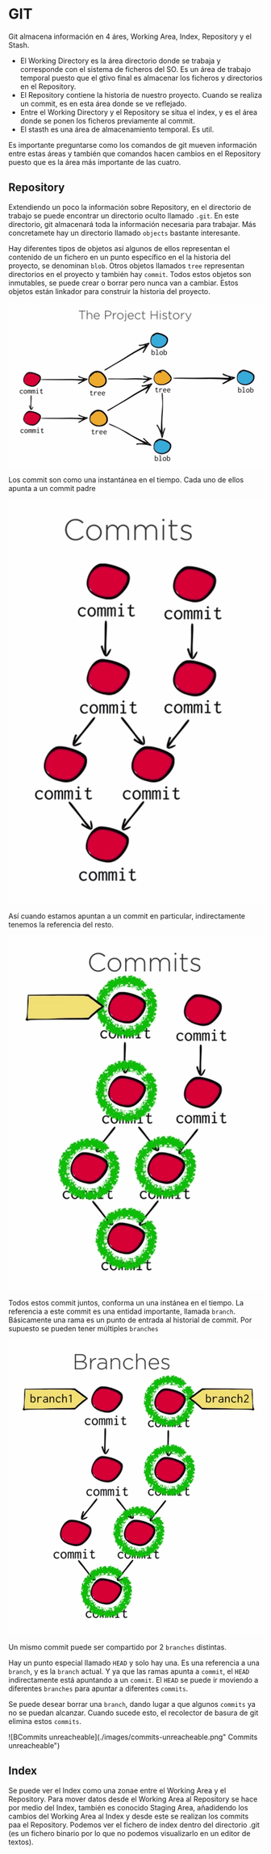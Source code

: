 # GIT

Git almacena información en 4 áres, Working Area, Index, Repository y el Stash. 

* El Working Directory es la área directorio donde se trabaja y corresponde con el sistema de ficheros del SO. Es un área de trabajo temporal puesto que el gtivo final es almacenar los ficheros  y directorios en el Repository.
* El Repository contiene la historia de nuestro proyecto. Cuando se realiza un commit, es en esta área donde se ve reflejado.
* Entre el Working Directory y el Repository se situa el index, y es el área donde se ponen los ficheros previamente al commit.
* El stasth es una área de almacenamiento temporal. Es util.

Es importante preguntarse como los comandos de git mueven información entre estas áreas y también que comandos hacen cambios en el Repository puesto que es la área más importante de las cuatro.

## Repository

Extendiendo un poco la información sobre Repository, en el directorio de trabajo se puede encontrar un directorio oculto llamado `.git`.  En este directorio, git almacenará toda la información necesaria para trabajar. Más concretamete hay un directorio llamado `objects` bastante interesante.

Hay diferentes tipos de objetos así algunos de ellos representan el contenido de un fichero en un punto específico en el la historia del proyecto, se denominan `blob`.  Otros objetos llamados `tree` representan  directorios en el proyecto y también hay `commit`. Todos estos objetos son inmutables, se puede crear o borrar pero nunca van a cambiar. Estos objetos están linkador para construir la historia del proyecto. 

![Git history](./images/git-history.png "Git history")


Los commit son como una instantánea en el tiempo. Cada uno de ellos apunta a un commit padre

![Commit tree](./images/commit-tree.png "Commit tree")

Así cuando estamos apuntan a un commit en particular, indirectamente tenemos la referencia del resto. 

![Commit Reference](./images/commit-reference.png "Commit Reference")

Todos estos commit juntos, conforma un una instánea en el tiempo. La referencia a este commit es una entidad importante, llamada `branch`. Básicamente una rama es un punto de entrada al historial de commit. Por supuesto se pueden tener múltiples `branches`

![Branch reference](./images/branch-reference.png "Branch reference")

Un mismo commit puede ser compartido por 2 `branches` distintas.

Hay un punto especial llamado `HEAD` y solo hay una. Es una referencia a una `branch`, y es la `branch` actual. Y ya que las ramas apunta a `commit`, el `HEAD` indirectamente está apuntando a un `commit`. El `HEAD` se puede ir moviendo a diferentes `branches` para apuntar a diferentes `commits`.

Se puede desear borrar una `branch`, dando lugar a que algunos `commits` ya no se puedan alcanzar. Cuando sucede esto, el recolector de basura de git elimina estos `commits`.

![BCommits unreacheable](./images/commits-unreacheable.png" Commits unreacheable")

## Index

Se puede ver el Index como una zonae entre el Working Area y el Repository. Para mover datos desde el Working Area al Repository se hace por medio del Index, también es conocido Staging Area,  añadidendo los cambios del Working Area al Index y desde este se realizan los commits paa el Repository. Podemos ver el fichero de index dentro del directorio .git (es un fichero binario por lo que no podemos visualizarlo en un editor de textos).